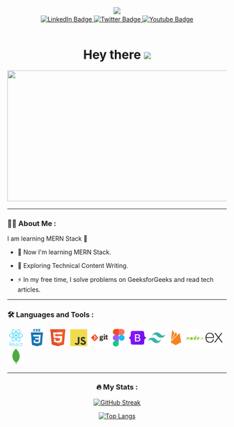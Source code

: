 
<div id="header" align="center">
  <img src="https://media.giphy.com/media/dKc2fBq97S9gIzLX2j/giphy.gif" width="300"/>
</div>
<div id="badges" align="center">
  <a href="https://www.linkedin.com/in/imran-mahmud-ullash-561940235/">
    <img src="https://img.shields.io/badge/LinkedIn-blue?style=for-the-badge&logo=linkedin&logoColor=white" alt="LinkedIn Badge"/>
  </a>
  <a href="https://www.instagram.com/ullash_4/">
    <img src="https://img.shields.io/badge/instagram-red?style=for-the-badge&logo=instagram&logoColor=white" alt="Twitter Badge"/>
  </a>
  <a href="https://www.facebook.com/BigBoyUllash">
    <img src="https://img.shields.io/badge/facebook-blue?style=for-the-badge&logo=facebook&logoColor=white" alt="Youtube Badge"/>
  </a>
</div>

<div id="header" align="center">
<img src="https://komarev.com/ghpvc/?username=ullash4&style=for-the-badge&color=blueviolet" alt=""/>
</div>

<h1 align="center">
  Hey there
  <img src="https://media.giphy.com/media/hvRJCLFzcasrR4ia7z/giphy.gif" width="10px"/>
</h1>
<div align="center">
  <img src="https://media.giphy.com/media/5k1Wu87CzkDfrx0Xwj/giphy.gif" width="600" height="300"/>
</div>

---

### :man_student: About Me :
  I am learning MERN Stack :muscle:
  
  - :telescope: Now I'm learning MERN Stack.

  - :seedling: Exploring Technical Content Writing.

  - :zap: In my free time, I solve problems on GeeksforGeeks and read tech articles.

---

### :hammer_and_wrench: Languages and Tools :

<div>
  <img src="https://github.com/devicons/devicon/blob/master/icons/react/react-original-wordmark.svg" title="React" alt="React" width="40" height="40"/>&nbsp;
  <img src="https://github.com/devicons/devicon/blob/master/icons/css3/css3-plain-wordmark.svg"  title="CSS3" alt="CSS" width="40" height="40"/>&nbsp;
  <img src="https://github.com/devicons/devicon/blob/master/icons/html5/html5-original.svg" title="HTML5" alt="HTML" width="40" height="40"/>&nbsp;
  <img src="https://github.com/devicons/devicon/blob/master/icons/javascript/javascript-original.svg" title="JavaScript" alt="JavaScript" width="40" height="40"/>&nbsp;
  <img src="https://github.com/devicons/devicon/blob/master/icons/git/git-original-wordmark.svg" title="Git" **alt="Git" width="40" height="40"/>
  <img src="https://github.com/devicons/devicon/blob/master/icons/figma/figma-original.svg" title="Figma" **alt="Figma" width="40" height="40"/>
  <img src="https://github.com/devicons/devicon/blob/master/icons/bootstrap/bootstrap-original.svg" title="Bootstrap" **alt="Bootstrap" width="40" height="40"/>
  <img src="https://github.com/devicons/devicon/blob/master/icons/tailwindcss/tailwindcss-plain.svg" title="TilwindCSS" **alt="TilwindCSS" width="40" height="40"/>
  <img src="https://github.com/devicons/devicon/blob/master/icons/firebase/firebase-plain.svg" title="Firebase" **alt="Firebase" width="40" height="40"/>
  <img src="https://github.com/devicons/devicon/blob/master/icons/nodejs/nodejs-plain-wordmark.svg" title="Node Js" **alt="Node js" width="40" height="40"/>
  <img src="https://github.com/devicons/devicon/blob/master/icons/express/express-original.svg" title="Express Js" **alt="Express Js" width="40" height="40"/>
  <img src="https://github.com/devicons/devicon/blob/master/icons/mongodb/mongodb-plain.svg" title="MongoDB" **alt="MongoDB" width="40" height="40"/>
</div>

---

<div align="center">

### :fire: My Stats :

[![GitHub Streak](http://github-readme-streak-stats.herokuapp.com?user=ullash4&theme=dark&hide_border=true&date_format=M%20j%5B%2C%20Y%5D)](https://git.io/streak-stats)

[![Top Langs](https://github-readme-stats.vercel.app/api/top-langs/?username=ullash4&layout=compact&theme=vision-friendly-dark)](https://github.com/ullash4/github-readme-stats)
</div>

